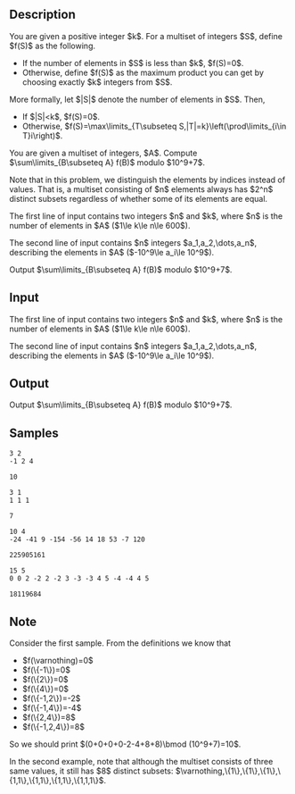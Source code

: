 ## Description

<div><p>You are given a positive integer $k$. For a multiset of integers $S$, define $f(S)$ as the following.</p><ul> <li> If the number of elements in $S$ is less than $k$, $f(S)=0$. </li><li> Otherwise, define $f(S)$ as the maximum product you can get by choosing exactly $k$ integers from $S$. </li></ul><p>More formally, let $|S|$ denote the number of elements in $S$. Then,</p><ul> <li> If $|S|&lt;k$, $f(S)=0$. </li><li> Otherwise, $f(S)=\max\limits_{T\subseteq S,|T|=k}\left(\prod\limits_{i\in T}i\right)$. </li></ul><p>You are given a multiset of integers, $A$. Compute $\sum\limits_{B\subseteq A} f(B)$ modulo $10^9+7$.</p><p>Note that in this problem, <span class="tex-font-style-bf">we distinguish the elements by indices instead of values</span>. That is, a multiset consisting of $n$ elements always has $2^n$ distinct subsets regardless of whether some of its elements are equal.</p></div><div class="input-specification"><p>The first line of input contains two integers $n$ and $k$, where $n$ is the number of elements in $A$ ($1\le k\le n\le 600$).</p><p>The second line of input contains $n$ integers $a_1,a_2,\dots,a_n$, describing the elements in $A$ ($-10^9\le a_i\le 10^9$).</p></div><div class="output-specification"><p>Output $\sum\limits_{B\subseteq A} f(B)$ modulo $10^9+7$.</p></div>

## Input

<p>The first line of input contains two integers $n$ and $k$, where $n$ is the number of elements in $A$ ($1\le k\le n\le 600$).</p><p>The second line of input contains $n$ integers $a_1,a_2,\dots,a_n$, describing the elements in $A$ ($-10^9\le a_i\le 10^9$).</p>

## Output

<p>Output $\sum\limits_{B\subseteq A} f(B)$ modulo $10^9+7$.</p>

## Samples

```input1
3 2
-1 2 4
```

```output1
10
```






```input2
3 1
1 1 1
```

```output2
7
```






```input3
10 4
-24 -41 9 -154 -56 14 18 53 -7 120
```

```output3
225905161
```






```input4
15 5
0 0 2 -2 2 -2 3 -3 -3 4 5 -4 -4 4 5
```

```output4
18119684
```




## Note

<p>Consider the first sample. From the definitions we know that</p><ul> <li> $f(\varnothing)=0$ </li><li> $f(\{-1\})=0$ </li><li> $f(\{2\})=0$ </li><li> $f(\{4\})=0$ </li><li> $f(\{-1,2\})=-2$ </li><li> $f(\{-1,4\})=-4$ </li><li> $f(\{2,4\})=8$ </li><li> $f(\{-1,2,4\})=8$ </li></ul><p>So we should print $(0+0+0+0-2-4+8+8)\bmod (10^9+7)=10$.</p><p>In the second example, note that although the multiset consists of three same values, it still has $8$ distinct subsets: $\varnothing,\{1\},\{1\},\{1\},\{1,1\},\{1,1\},\{1,1\},\{1,1,1\}$.</p>
